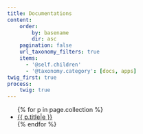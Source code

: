 ```yaml
---
title: Documentations
content:
    order:
        by: basename
        dir: asc
    pagination: false
    url_taxonomy_filters: true
    items:
      - '@self.children'
      - '@taxonomy.category': [docs, apps]
twig_first: true
process:
    twig: true
---
```


<ul>
{% for p in page.collection %}
   <li><a href="{{ p.url }}">{{ p.title|e }}</a></li>
{% endfor %}
</ul>
